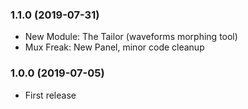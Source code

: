 ### 1.1.0 (2019-07-31)
- New Module: The Tailor (waveforms morphing tool)
- Mux Freak: New Panel, minor code cleanup

### 1.0.0 (2019-07-05)
- First release